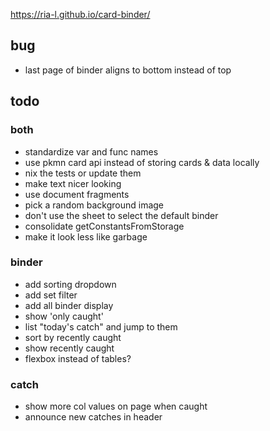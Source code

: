 https://ria-l.github.io/card-binder/

## bug

- last page of binder aligns to bottom instead of top

## todo

### both

- standardize var and func names
- use pkmn card api instead of storing cards & data locally
- nix the tests or update them
- make text nicer looking
- use document fragments
- pick a random background image
- don't use the sheet to select the default binder
- consolidate getConstantsFromStorage
- make it look less like garbage

### binder

- add sorting dropdown
- add set filter
- add all binder display
- show 'only caught'
- list "today's catch" and jump to them
- sort by recently caught
- show recently caught
- flexbox instead of tables?

### catch

- show more col values on page when caught
- announce new catches in header
